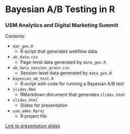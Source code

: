 # Bayesian A/B Testing in R
### USM Analytics and Digital Marketing Summit

Contents:
* `dat_gen.R`
	* R script that generates webflow data.
* `ab_data.csv`
	* Page-level data generated by `data_gen.R`
* `ab_data_session_grain.csv`
	* Session-level data generated by `data_gen.R`
* `bayesian_ab_test.R`
	* R script with code for running a Bayesian A/B test
* `slides.Rmd`
	* RMarkdown document that generates `slides.html`
* `slides.html`
	* Slides for presentation
* `usm_adms.Rproj`
	* R project file

[Link to presentation slides](http://www.fishingwithdave.net/usm/slides.html)